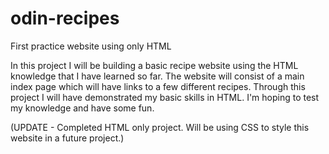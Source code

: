 # odin-recipes
First practice website using only HTML

In this project I will be building a basic recipe website using the HTML knowledge that I have learned so far.
The website will consist of a main index page which will have links to a few different recipes. Through this project I will have demonstrated my basic skills in HTML. I'm hoping to test my knowledge and have some fun.

(UPDATE - Completed HTML only project. Will be using CSS to style this website in a future project.)